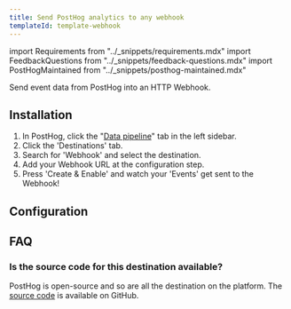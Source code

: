 ```yaml
---
title: Send PostHog analytics to any webhook
templateId: template-webhook
---
```


import Requirements from "../_snippets/requirements.mdx"
import FeedbackQuestions from "../_snippets/feedback-questions.mdx"
import PostHogMaintained from "../_snippets/posthog-maintained.mdx"

Send event data from PostHog into an HTTP Webhook.

<Requirements />

## Installation

1. In PostHog, click the "[Data pipeline](https://us.posthog.com/pipeline/overview)" tab in the left sidebar.
2. Click the 'Destinations' tab.
3. Search for 'Webhook' and select the destination.
4. Add your Webhook URL at the configuration step.
5. Press 'Create & Enable' and watch your 'Events' get sent to the Webhook!

<HideOnCDPIndex>

## Configuration

<TemplateParameters />

## FAQ

### Is the source code for this destination available?

PostHog is open-source and so are all the destination on the platform. The [source code](https://github.com/PostHog/posthog/blob/master/posthog/cdp/templates/webhook/template_webhook.py) is available on GitHub.

<PostHogMaintained />

<FeedbackQuestions />

</HideOnCDPIndex>